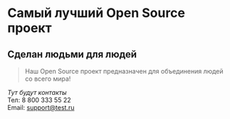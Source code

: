 # Самый лучший Open Source проект

## Сделан людьми для людей

> Наш Open Source проект предназначен для объединения людей со всего мира!

_Тут будут контакты_   
Тел: 8 800 333 55 22   
Email: support@test.ru
